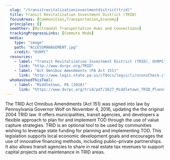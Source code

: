 ```yaml
---
  slug: "/transitrevitalizationinvestmentdistrict(trid)"
  title: Transit Revitalization Investment District (TRID)
  focusAreas: [Communities,Transportation,Economy]
  principles: []
  seeOther: [Multimodal Transportation Hubs and Connections]
  trackingProgressLinks: [Commute Mode]
  media: 
    type: "image"
    path: "ACCESSMANAGEMENT.jpg"
    credit: "DVRPC"
  resources: 
    - label: "Transit Revitalization Investment District (TRID), DVRPC"
      link: "http://www.dvrpc.org/TRID"
    - label: "Act Omnibus Amendments (PA Act 151)"
      link: "http://www.legis.state.pa.us/cfdocs/legis/li/uconsCheck.cfm?yr=2016&sessInd=0&act=151"  
  whoHasUsedThisTool: 
    - label: "Middletown, PA (2018)"
      link: "https://www.dvrpc.org/trid/pdf/2627_Middletown_TRID_Planning_Study_Final_Revised_9-20-18.pdf"
---
```


The TRID Act Omnibus Amendments (Act 151) was signed into law by Pennsylvania Governor Wolf on November 4, 2016, updating the the original 2004 TRID law. It offers municipalities, transit agencies, and developers a flexible approach to plan for and implement TOD through the use of value capture strategies. TRID is an optional tool to be used by communities wishing to leverage state funding for planning and implementing TOD. This legislation supports local economic development goals and encourages the use of innovative financing methods, including public–private partnerships. It also allows transit agencies to share in real estate tax revenues to support capital projects and maintenance in TRID areas.
